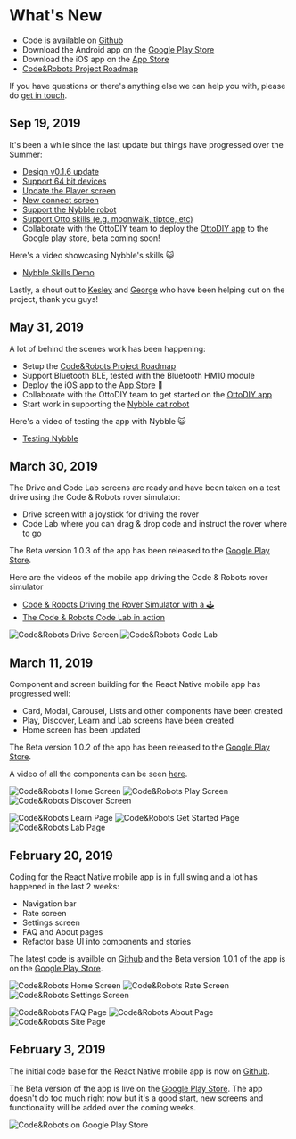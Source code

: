 
# What's New

 - Code is available on [Github](https://github.com/codeandrobots/codeandrobots-app)
 - Download the Android app on the [Google Play Store](https://play.google.com/store/apps/details?id=com.codeandrobots.beta&ah=fmxnGH-WXpRTFOPNCggRzlARIIk)
 - Download the iOS app on the [App Store](https://itunes.apple.com/us/app/code-robots/id1462402633?mt=8)
 - [Code&Robots Project Roadmap](https://github.com/orgs/codeandrobots/projects/1)

If you have questions or there's anything else we can help you with, please do [get in touch](mailto:codeandrobotshq@gmail.com).

## Sep 19, 2019

It's been a while since the last update but things have progressed over the Summer:
 - [Design v0.1.6 update](https://www.figma.com/file/glet2oR8FeFN12Y60CxeSOPi/Code-and-Robots?node-id=698%3A0)
 - [Support 64 bit devices](https://github.com/codeandrobots/codeandrobots-app/issues/12)
 - [Update the Player screen](https://github.com/codeandrobots/codeandrobots-app/issues/17)
 - [New connect screen](https://github.com/codeandrobots/codeandrobots-app/issues/28)
 - [Support the Nybble robot](https://github.com/codeandrobots/codeandrobots/issues/2)
 - [Support Otto skills (e.g. moonwalk, tiptoe, etc)](https://www.instagram.com/p/B2lr-jQjgVq)
 - Collaborate with the OttoDIY team to deploy the [OttoDIY app](https://github.com/OttoDIY/OttoDIYApp) to the Google play store, beta coming soon!

Here's a video showcasing Nybble's skills :smiley_cat:
 - [Nybble Skills Demo](https://www.instagram.com/p/B2iu-xugpU1)
 
Lastly, a shout out to [Kesley](https://www.linkedin.com/in/kelseyosos) and [George](https://www.linkedin.com/in/george-ridgway) who have been helping out on the project, thank you guys!

## May 31, 2019

A lot of behind the scenes work has been happening:
 - Setup the [Code&Robots Project Roadmap](https://github.com/orgs/codeandrobots/projects/1)
 - Support Bluetooth BLE, tested with the Bluetooth HM10 module
 - Deploy the iOS app to the [App Store](https://itunes.apple.com/us/app/code-robots/id1462402633?mt=8) :tada:
 - Collaborate with the OttoDIY team to get started on the [OttoDIY app](https://github.com/OttoDIY/OttoDIYApp)
 - Start work in supporting the [Nybble cat robot](https://www.indiegogo.com/projects/nybble-world-s-cutest-open-source-robotic-kitten/x/10837309#/)

Here's a video of testing the app with Nybble :smiley_cat:
 - [Testing Nybble](https://www.instagram.com/p/ByIS8shCcBG)

## March 30, 2019

The Drive and Code Lab screens are ready and have been taken on a test drive using the Code & Robots rover simulator:
 - Drive screen with a joystick for driving the rover
 - Code Lab where you can drag & drop code and instruct the rover where to go

The Beta version 1.0.3 of the app has been released to the [Google Play Store](https://play.google.com/store/apps/details?id=com.codeandrobots.beta&ah=fmxnGH-WXpRTFOPNCggRzlARIIk).

Here are the videos of the mobile app driving the Code & Robots rover simulator
 - [Code & Robots Driving the Rover Simulator with a 🕹️](https://www.instagram.com/p/BvJeNdNi7Ij)
 - [The Code & Robots Code Lab in action](https://www.instagram.com/p/BvmWQm6Ci4b)

![Code&Robots Drive Screen](https://i.imgur.com/vK3Re3Pm.png)
![Code&Robots Code Lab](https://i.imgur.com/3DGgdsPm.jpg)

## March 11, 2019

Component and screen building for the React Native mobile app has progressed well:
 - Card, Modal, Carousel, Lists and other components have been created
 - Play, Discover, Learn and Lab screens have been created
 - Home screen has been updated

The Beta version 1.0.2 of the app has been released to the [Google Play Store](https://play.google.com/store/apps/details?id=com.codeandrobots.beta&ah=fmxnGH-WXpRTFOPNCggRzlARIIk).

A video of all the components can be seen [here](https://www.instagram.com/p/Buv-_uQCRtO).

![Code&Robots Home Screen](https://i.imgur.com/VXZCdCRm.jpg)
![Code&Robots Play Screen](https://i.imgur.com/U5HoxWvm.jpg)
![Code&Robots Discover Screen](https://i.imgur.com/hr2oG4Hm.jpg)

![Code&Robots Learn Page](https://i.imgur.com/jkJSfMDm.jpg)
![Code&Robots Get Started Page](https://i.imgur.com/05zomynm.jpg)
![Code&Robots Lab Page](https://i.imgur.com/LsUCW3am.jpg)

## February 20, 2019

Coding for the React Native mobile app is in full swing and a lot has happened in the last 2 weeks:
 - Navigation bar
 - Rate screen
 - Settings screen
 - FAQ and About pages
 - Refactor base UI into components and stories
 
The latest code is availble on [Github](https://github.com/codeandrobots/codeandrobots-app) and the Beta version 1.0.1 of the app is on the [Google Play Store](https://play.google.com/store/apps/details?id=com.codeandrobots.beta&ah=fmxnGH-WXpRTFOPNCggRzlARIIk).

![Code&Robots Home Screen](https://i.imgur.com/WeasUUkm.jpg)
![Code&Robots Rate Screen](https://i.imgur.com/X9LR6Ijm.jpg)
![Code&Robots Settings Screen](https://i.imgur.com/QLfI5Wwm.jpg)

![Code&Robots FAQ Page](https://i.imgur.com/1Y8lvItm.jpg)
![Code&Robots About Page](https://i.imgur.com/XuuSrkSm.jpg)
![Code&Robots Site Page](https://i.imgur.com/mCCBfQEm.jpg)

## February 3, 2019

The initial code base for the React Native mobile app is now on [Github](https://github.com/codeandrobots/codeandrobots-app).

The Beta version of the app is live on the [Google Play Store](https://play.google.com/store/apps/details?id=com.codeandrobots.beta&ah=fmxnGH-WXpRTFOPNCggRzlARIIk). The app doesn't do too much right now but it's a good start, new screens and functionality will be added over the coming weeks.

![Code&Robots on Google Play Store](https://i.imgur.com/rj28LSCm.jpg)

